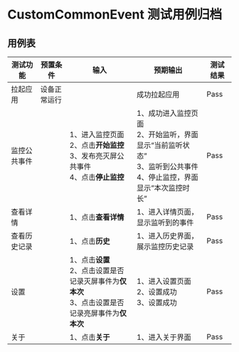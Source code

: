 # CustomCommonEvent 测试用例归档

## 用例表

|测试功能|预置条件|输入|预期输出|测试结果|
|--------------------------------|--------------------------------|--------------------------------|--------------------------------|--------------------------------|
|拉起应用|	设备正常运行|		|成功拉起应用|Pass|
|监控公共事件|  | 1、进入监控页面<br>2、点击**开始监控**<br>3、发布亮灭屏公共事件<br>4、点击**停止监控** |1、成功进入监控页面<br>2、开始监听，界面显示“当前监听状态”<br>3、监听到公共事件<br>4、停止监控，界面显示“本次监控时长”|Pass|
| 查看详情 |              | 1、点击**查看详情** | 1、进入详情页面，显示监听到的事件 |Pass|
| 查看历史记录 |  | 1、点击**历史** | 1、进入历史界面，展示监控历史记录 |Pass|
|设置|  | 1、点击**设置**<br>2、点击设置是否记录灭屏事件为**仅本次**<br>3、点击设置是否记录亮屏事件为**仅本次** | 1、进入设置页面<br>2、设置成功<br/>3、设置成功 |Pass|
| 关于 |              | 1、点击**关于** | 1、进入关于界面 |Pass|